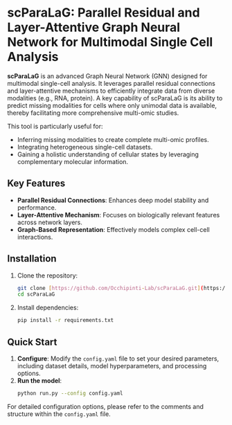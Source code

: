 # scParaLaG: Parallel Residual and Layer-Attentive Graph Neural Network for Multimodal Single Cell Analysis

**scParaLaG** is an advanced Graph Neural Network (GNN) designed for multimodal single-cell analysis. It leverages parallel residual connections and layer-attentive mechanisms to efficiently integrate data from diverse modalities (e.g., RNA, protein). A key capability of scParaLaG is its ability to predict missing modalities for cells where only unimodal data is available, thereby facilitating more comprehensive multi-omic studies.

This tool is particularly useful for:
* Inferring missing modalities to create complete multi-omic profiles.
* Integrating heterogeneous single-cell datasets.
* Gaining a holistic understanding of cellular states by leveraging complementary molecular information.

## Key Features
-   **Parallel Residual Connections**: Enhances deep model stability and performance.
-   **Layer-Attentive Mechanism**: Focuses on biologically relevant features across network layers.
-   **Graph-Based Representation**: Effectively models complex cell-cell interactions.

## Installation

1.  Clone the repository:
    ```bash
    git clone [https://github.com/Occhipinti-Lab/scParaLaG.git](https://github.com/Occhipinti-Lab/scParaLaG.git)
    cd scParaLaG
    ```

2.  Install dependencies:
    ```bash
    pip install -r requirements.txt
    ```

## Quick Start

1.  **Configure**: Modify the `config.yaml` file to set your desired parameters, including dataset details, model hyperparameters, and processing options.
2.  **Run the model**:
    ```bash
    python run.py --config config.yaml
    ```

For detailed configuration options, please refer to the comments and structure within the `config.yaml` file.
